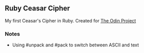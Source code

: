 ## Ruby Ceasar Cipher

My first Ceasar's Cipher in Ruby. Created for [The Odin Project](https://www.theodinproject.com/)

### Notes
- Using #unpack and #pack to switch between ASCII and text